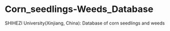 # Corn_seedlings-Weeds_Database
SHIHEZI University(Xinjiang, China): Database of corn seedlings and weeds

